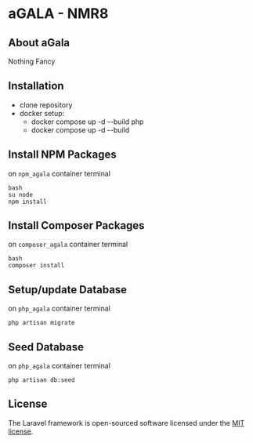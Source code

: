 # aGALA - NMR8

## About aGala

Nothing Fancy

## Installation

- clone repository
- docker setup:
  - docker compose up -d --build php 
  - docker compose up -d --build


## Install NPM Packages
on `npm_agala` container terminal
```shell
bash
su node
npm install
```


## Install Composer Packages
on `composer_agala` container terminal
```shell
bash
composer install
```


## Setup/update Database
on `php_agala` container terminal
```shell
php artisan migrate
```


## Seed Database
on `php_agala` container terminal
```shell
php artisan db:seed
```



## License

The Laravel framework is open-sourced software licensed under the [MIT license](https://opensource.org/licenses/MIT).

